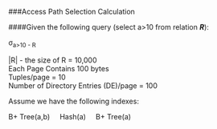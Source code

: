 ###Access Path Selection Calculation

####Given the following query (select a>10 from relation ***R***):

σ<sub>a>10 - R

|R| - the size of R = 10,000  
Each Page Contains 100 bytes  
Tuples/page = 10  
Number of Directory Entries (DE)/page = 100  







Assume we have the following indexes:  

B+ Tree(a,b)&nbsp;&nbsp;&nbsp;&nbsp; Hash(a)&nbsp;&nbsp;&nbsp;&nbsp; B+ Tree(a)






